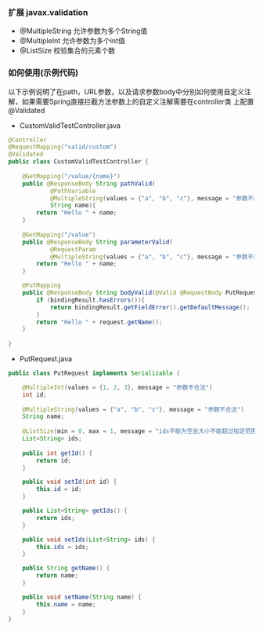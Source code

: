 ### 扩展 javax.validation
* @MultipleString 允许参数为多个String值                
* @MultipleInt 允许参数为多个int值
* @ListSize 校验集合的元素个数

### 如何使用(示例代码)
以下示例说明了在path，URL参数，以及请求参数body中分别如何使用自定义注解，如果需要Spring直接拦截方法参数上的自定义注解需要在controller类
上配置@Validated

* CustomValidTestController.java
```java
@Controller
@RequestMapping("valid/custom")
@Validated
public class CustomValidTestController {
    
    @GetMapping("/value/{name}")
    public @ResponseBody String pathValid(
            @PathVariable
            @MultipleString(values = {"a", "b", "c"}, message = "参数不合法")
            String name){
        return "Hello " + name;
    }
    
    @GetMapping("/value")
    public @ResponseBody String parameterValid(
            @RequestParam
            @MultipleString(values = {"a", "b", "c"}, message = "参数不合法") String name){
        return "Hello " + name;
    }

    @PutMapping
    public @ResponseBody String bodyValid(@Valid @RequestBody PutRequest request, BindingResult bindingResult){
        if (bindingResult.hasErrors()){
            return bindingResult.getFieldError().getDefaultMessage();
        }
        return "Hello " + request.getName();
    }
    
}
``` 
* PutRequest.java
```java
public class PutRequest implements Serializable {

    @MultipleInt(values = {1, 2, 3}, message = "参数不合法")
    int id;
    
    @MultipleString(values = {"a", "b", "c"}, message = "参数不合法")
    String name;
    
    @ListSize(min = 0, max = 1, message = "ids不能为空且大小不能超过指定范围(0-1)")
    List<String> ids;
    
    public int getId() {
        return id;
    }

    public void setId(int id) {
        this.id = id;
    }

    public List<String> getIds() {
        return ids;
    }

    public void setIds(List<String> ids) {
        this.ids = ids;
    }

    public String getName() {
        return name;
    }

    public void setName(String name) {
        this.name = name;
    }
}
```

